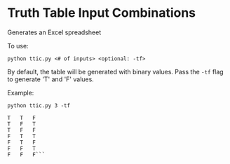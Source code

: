 # Truth Table Input Combinations
Generates an Excel spreadsheet

To use:

`python ttic.py <# of inputs> <optional: -tf>`

By default, the table will be generated with binary values. Pass the `-tf` flag to generate 'T' and 'F' values.

Example:

`python ttic.py 3 -tf`

```T T T
T	T	F
T	F	T
T	F	F
F	T	T
F	T	F
F	F	T
F	F	F```
